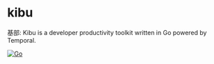 # kibu
基部: Kibu is a developer productivity toolkit written in Go powered by Temporal.

[![Go](https://github.com/kibu-sh/kibu/actions/workflows/go.yml/badge.svg)](https://github.com/kibu-sh/kibu/actions/workflows/go.yml)